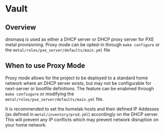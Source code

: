 # Vault

## Overview
dnsmasq is used as either a DHCP server or DHCP proxy server for PXE metal provisioning. Proxy mode can be opted-in through `make configure` or the `metal/roles/pxe_server/defaults/main.yml` file

## When to use Proxy Mode

Proxy mode allows for the project to be deployed to a standard home network where an DHCP server exists, but may not be configurable for next-server or bootfile definitions. The feature can be enabmed through `make confiugure` or modifying the `metal/roles/pxe_server/defaults/main.yml` file. 

It is recommended to set the homelab hosts and their defined IP Addesses (as defined in `metal/inventory/prod.yml`) accordingly on the DHCP server. This will prevent any IP conflicts which may prevent network disruption on your home network. 
